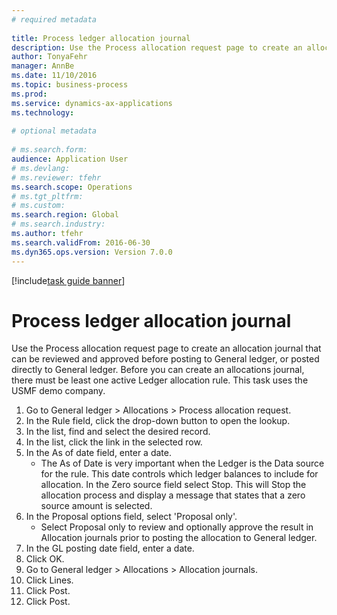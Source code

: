 ```yaml
--- 
# required metadata 
 
title: Process ledger allocation journal
description: Use the Process allocation request page to create an allocation journal that can be reviewed and approved before posting to General ledger, or posted directly to General ledger. 
author: TonyaFehr 
manager: AnnBe 
ms.date: 11/10/2016
ms.topic: business-process 
ms.prod:  
ms.service: dynamics-ax-applications 
ms.technology:  
 
# optional metadata 
 
# ms.search.form:   
audience: Application User 
# ms.devlang:  
# ms.reviewer: tfehr 
ms.search.scope: Operations 
# ms.tgt_pltfrm:  
# ms.custom:  
ms.search.region: Global
# ms.search.industry: 
ms.author: tfehr 
ms.search.validFrom: 2016-06-30 
ms.dyn365.ops.version: Version 7.0.0 
---
```


[!include[task guide banner](../../includes/task-guide-banner.md)]

# Process ledger allocation journal

Use the Process allocation request page to create an allocation journal that can be reviewed and approved before posting to General ledger, or posted directly to General ledger. Before you can create an allocations journal, there must be least one active Ledger allocation rule. This task uses the USMF demo company.

1. Go to General ledger > Allocations > Process allocation request.
2. In the Rule field, click the drop-down button to open the lookup.
3. In the list, find and select the desired record.
4. In the list, click the link in the selected row.
5. In the As of date field, enter a date.
    * The As of Date is very important when the Ledger is the Data source for the rule. This date controls which ledger balances to include for allocation.     In the Zero source field select Stop. This will  Stop the allocation process and display a message that states that a zero source amount is selected.  
6. In the Proposal options field, select 'Proposal only'.
    * Select Proposal only to review and optionally approve the result in Allocation journals prior to posting the allocation to General ledger.  
7. In the GL posting date field, enter a date.
8. Click OK.
9. Go to General ledger > Allocations > Allocation journals.
10. Click Lines.
11. Click Post.
12. Click Post.

